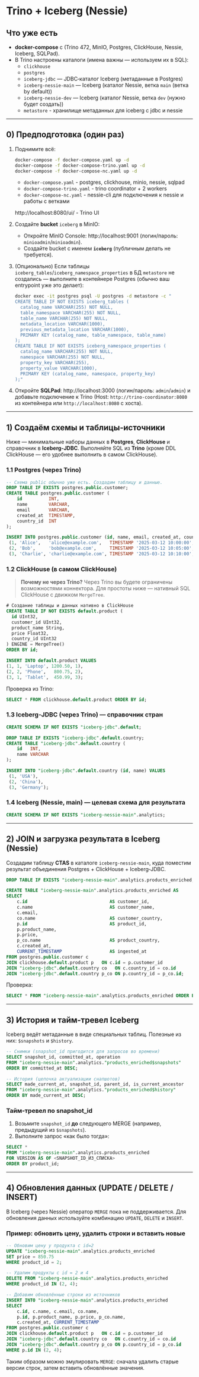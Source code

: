 # Trino + Iceberg (Nessie)

## Что уже есть
- **docker-compose** c (Trino 472, MinIO, Postgres, ClickHouse, Nessie, Iceberg, SQLPad).
- В Trino настроены каталоги (имена важны — используем их в SQL):
  - `clickhouse`
  - `postgres`
  - `iceberg-jdbc`  — JDBC‑каталог Iceberg (метаданные в Postgres)
  - `iceberg-nessie-main` — Iceberg (каталог Nessie, ветка `main` (ветка by default))
  - `iceberg-nessie-dev` — Iceberg (каталог Nessie, ветка `dev` (нужно будет создать))
  - `metastore` - хранилище метаданных для iceberg c jdbc и nessie

---

## 0) Предподготовка (один раз)
1. Поднимите всё:
   ```bash
   docker-compose -f docker-compose.yaml up -d
   docker-compose -f docker-compose-trino.yaml up -d
   docker-compose -f docker-compose-nc.yaml up -d
   ```
   - `docker-compose.yaml` - postgres, clickhouse, minio, nessie, sqlpad
   - `docker-compose-trino.yaml` - trino coordinator + 2 workers
   - `docker-compose-nc.yaml` - nessie-cli для подключения к nessie и работы с ветками

   http://localhost:8080/ui/ - Trino UI

2. Создайте **bucket** `iceberg` в MinIO:
   - Откройте MinIO Console: http://localhost:9001 (логин/пароль: `minioadmin`/`minioadmin`).
   - Создайте bucket с именем **`iceberg`** (публичным делать не требуется).

3. (Опционально) Если таблицы `iceberg_tables`/`iceberg_namespace_properties` в БД `metastore` не создались — выполните в контейнере Postgres (обычно ваш entrypoint уже это делает):
   ```bash
   docker exec -it postgres psql -U postgres -d metastore -c "
   CREATE TABLE IF NOT EXISTS iceberg_tables (
     catalog_name VARCHAR(255) NOT NULL,
     table_namespace VARCHAR(255) NOT NULL,
     table_name VARCHAR(255) NOT NULL,
     metadata_location VARCHAR(1000),
     previous_metadata_location VARCHAR(1000),
     PRIMARY KEY (catalog_name, table_namespace, table_name)
   );
   CREATE TABLE IF NOT EXISTS iceberg_namespace_properties (
     catalog_name VARCHAR(255) NOT NULL,
     namespace VARCHAR(255) NOT NULL,
     property_key VARCHAR(255),
     property_value VARCHAR(1000),
     PRIMARY KEY (catalog_name, namespace, property_key)
   );"
   ```

4. Откройте **SQLPad**: http://localhost:3000 (логин/пароль: `admin`/`admin`) и добавьте подключение к Trino (Host: `http://trino-coordinator:8080` из контейнера или `http://localhost:8080` с хоста).

---

## 1) Создаём схемы и таблицы‑источники
Ниже — минимальные наборы данных в **Postgres**, **ClickHouse** и справочник в **Iceberg‑JDBC**. Выполняйте SQL из **Trino** (кроме DDL ClickHouse — его удобнее выполнить в самом ClickHouse).

### 1.1 Postgres (через Trino)
```sql
-- Схема public обычно уже есть. Создадим таблицу и данные.
DROP TABLE IF EXISTS postgres.public.customer;
CREATE TABLE postgres.public.customer (
    id          INT,
    name        VARCHAR,
    email       VARCHAR,
    created_at  TIMESTAMP,
    country_id  INT
);

INSERT INTO postgres.public.customer (id, name, email, created_at, country_id) VALUES
 (1, 'Alice',   'alice@example.com',   TIMESTAMP '2025-03-12 10:00:00', 1),
 (2, 'Bob',     'bob@example.com',     TIMESTAMP '2025-03-12 10:05:00', 2),
 (3, 'Charlie', 'charlie@example.com', TIMESTAMP '2025-03-12 10:10:00', 3);
```

### 1.2 ClickHouse (в самом ClickHouse)
> **Почему не через Trino?** Через Trino вы будете ограничены возможностями коннектора. Для простоты ниже — нативный SQL ClickHouse с движком `MergeTree`.

```sql
# Создание таблицы и данных нативно в ClickHouse
CREATE TABLE IF NOT EXISTS default.product (
  id UInt32,
  customer_id UInt32,
  product_name String,
  price Float32,
  country_id UInt32
) ENGINE = MergeTree()
ORDER BY id;

INSERT INTO default.product VALUES
(1, 1, 'Laptop', 1200.50, 1),
(2, 2, 'Phone',   800.75, 2),
(3, 1, 'Tablet',  450.99, 3);
```

Проверка из Trino:
```sql
SELECT * FROM clickhouse.default.product ORDER BY id;
```

### 1.3 Iceberg‑JDBC (через Trino) — справочник стран
```sql
CREATE SCHEMA IF NOT EXISTS "iceberg-jdbc".default;

DROP TABLE IF EXISTS "iceberg-jdbc".default.country;
CREATE TABLE "iceberg-jdbc".default.country (
    id   INT,
    name VARCHAR
);

INSERT INTO "iceberg-jdbc".default.country (id, name) VALUES
 (1, 'USA'),
 (2, 'China'),
 (3, 'Germany');
```

### 1.4 Iceberg (Nessie, main) — целевая схема для результата
```sql
CREATE SCHEMA IF NOT EXISTS "iceberg-nessie-main".analytics;
```

---

## 2) JOIN и загрузка результата в Iceberg (Nessie)
Создадим таблицу **CTAS** в каталоге `iceberg-nessie-main`, куда поместим результат объединения Postgres + ClickHouse + Iceberg‑JDBC.

```sql
DROP TABLE IF EXISTS "iceberg-nessie-main".analytics.products_enriched;

CREATE TABLE "iceberg-nessie-main".analytics.products_enriched AS
SELECT
    c.id                               AS customer_id,
    c.name                             AS customer_name,
    c.email,
    co.name                            AS customer_country,
    p.id                               AS product_id,
    p.product_name,
    p.price,
    p_co.name                          AS product_country,
    c.created_at,
    CURRENT_TIMESTAMP                  AS ingested_at
FROM postgres.public.customer c
JOIN clickhouse.default.product p   ON c.id = p.customer_id
JOIN "iceberg-jdbc".default.country co   ON c.country_id = co.id
JOIN "iceberg-jdbc".default.country p_co ON p.country_id = p_co.id;
```

Проверка:
```sql
SELECT * FROM "iceberg-nessie-main".analytics.products_enriched ORDER BY product_id;
```

---

## 3) История и тайм‑тревел Iceberg
Iceberg ведёт метаданные в виде специальных таблиц. Полезные из них: `$snapshots` и `$history`.

```sql
-- Снимки (snapshot_id пригодится для запросов во времени)
SELECT snapshot_id, committed_at, operation
FROM "iceberg-nessie-main".analytics."products_enriched$snapshots"
ORDER BY committed_at DESC;

-- История (цепочка актуализации снапшотов)
SELECT made_current_at, snapshot_id, parent_id, is_current_ancestor
FROM "iceberg-nessie-main".analytics."products_enriched$history"
ORDER BY made_current_at DESC;
```

### Тайм‑тревел по snapshot_id
1) Возьмите `snapshot_id` **до** следующего MERGE (например, предыдущий из `$snapshots`).
2) Выполните запрос «как было тогда»:
```sql
SELECT *
FROM "iceberg-nessie-main".analytics.products_enriched
FOR VERSION AS OF <SNAPSHOT_ID_ИЗ_СПИСКА>
ORDER BY product_id;
```

---

## 4) Обновления данных (UPDATE / DELETE / INSERT)

В Iceberg (через Nessie) оператор `MERGE` пока не поддерживается. Для обновления данных используйте комбинацию `UPDATE`, `DELETE` и `INSERT`.

### Пример: обновить цену, удалить строки и вставить новые

```sql
-- Обновим цену у продукта с id=2
UPDATE "iceberg-nessie-main".analytics.products_enriched
SET price = 850.75
WHERE product_id = 2;

-- Удалим продукты с id = 2 и 4
DELETE FROM "iceberg-nessie-main".analytics.products_enriched
WHERE product_id IN (2, 4);

-- Добавим обновлённые строки из источников
INSERT INTO "iceberg-nessie-main".analytics.products_enriched
SELECT
    c.id, c.name, c.email, co.name,
    p.id, p.product_name, p.price, p_co.name,
    c.created_at, CURRENT_TIMESTAMP
FROM postgres.public.customer c
JOIN clickhouse.default.product p   ON c.id = p.customer_id
JOIN "iceberg-jdbc".default.country co   ON c.country_id = co.id
JOIN "iceberg-jdbc".default.country p_co ON p.country_id = p_co.id
WHERE p.id IN (2, 4);
```

Таким образом можно эмулировать `MERGE`: сначала удалить старые версии строк, затем вставить обновлённые значения.
